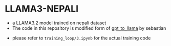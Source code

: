 # LLAMA3-NEPALI

- a LLAMA3.2 model trained on nepali dataset
- The code in this repository is modified form of [gpt_to_llama](https://github.com/rasbt/LLMs-from-scratch/tree/main/ch05/07_gpt_to_llama) by sebastian

* please refer to `training_loop/3.ipynb` for the actual training code
